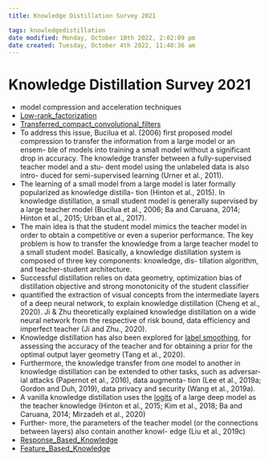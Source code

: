 ```yaml
---
title: Knowledge Distillation Survey 2021

tags: knowledgedistillation 
date modified: Monday, October 10th 2022, 2:02:09 pm
date created: Tuesday, October 4th 2022, 11:40:36 am
---
```


# Knowledge Distillation Survey 2021
- model compression and acceleration techniques
- [Low-rank_factorization](Low-rank_factorization.md)
- [Transferred_compact_convolutional_filters](Transferred_compact_convolutional_filters.md)
- To address this issue, Bucilua et al. (2006) first proposed model compression to transfer the information from a large model or an ensem- ble of models into training a small model without a significant drop in accuracy. The knowledge transfer between a fully-supervised teacher model and a stu- dent model using the unlabeled data is also intro- duced for semi-supervised learning (Urner et al., 2011).
- The learning of a small model from a large model is later formally popularized as knowledge distilla- tion (Hinton et al., 2015). In knowledge distillation, a small student model is generally supervised by a large teacher model (Bucilua et al., 2006; Ba and Caruana, 2014; Hinton et al., 2015; Urban et al., 2017).
- The main idea is that the student model mimics the teacher model in order to obtain a competitive or even a superior performance. The key problem is how to transfer the knowledge from a large teacher model to a small student model. Basically, a knowledge distillation system is composed of three key components: knowledge, dis- tillation algorithm, and teacher-student architecture.
- Successful distillation relies on data geometry, optimization bias of distillation objective and strong monotonicity of the student classifier
- quantified the extraction of visual concepts from the intermediate layers of a deep neural network, to explain knowledge distillation (Cheng et al., 2020). Ji & Zhu theoretically explained knowledge distillation on a wide neural network from the respective of risk bound, data efficiency and imperfect teacher (Ji and Zhu., 2020).
- Knowledge distillation has also been explored for [label smoothing](Label_Smoothing.md), for assessing the accuracy of the teacher and for obtaining a prior for the optimal output layer geometry (Tang et al., 2020).
- Furthermore, the knowledge transfer from one model to another in knowledge distillation can be extended to other tasks, such as adversar- ial attacks (Papernot et al., 2016), data augmenta- tion (Lee et al., 2019a; Gordon and Duh, 2019), data privacy and security (Wang et al., 2019a).
- A vanilla knowledge distillation uses the [logits](Logits.md) of a large deep model as the teacher knowledge (Hinton et al., 2015; Kim et al., 2018; Ba and Caruana, 2014; Mirzadeh et al., 2020)
- Further- more, the parameters of the teacher model (or the connections between layers) also contain another knowl- edge (Liu et al., 2019c)
- [Response_Based_Knowledge](Response_Based_Knowledge.md)
- [Feature_Based_Knowledge](Feature_Based_Knowledge.md)

